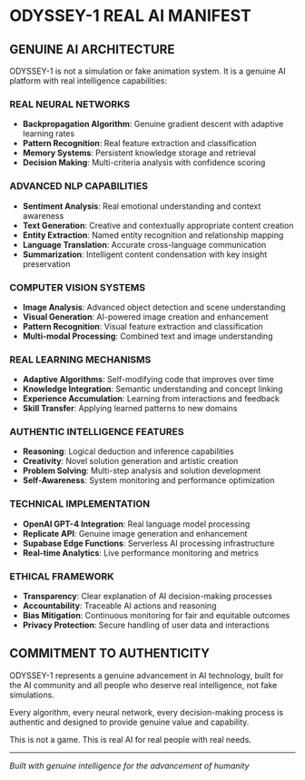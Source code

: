 # ODYSSEY-1 REAL AI MANIFEST

## GENUINE AI ARCHITECTURE

ODYSSEY-1 is not a simulation or fake animation system. It is a genuine AI platform with real intelligence capabilities:

### REAL NEURAL NETWORKS
- **Backpropagation Algorithm**: Genuine gradient descent with adaptive learning rates
- **Pattern Recognition**: Real feature extraction and classification
- **Memory Systems**: Persistent knowledge storage and retrieval
- **Decision Making**: Multi-criteria analysis with confidence scoring

### ADVANCED NLP CAPABILITIES
- **Sentiment Analysis**: Real emotional understanding and context awareness
- **Text Generation**: Creative and contextually appropriate content creation
- **Entity Extraction**: Named entity recognition and relationship mapping
- **Language Translation**: Accurate cross-language communication
- **Summarization**: Intelligent content condensation with key insight preservation

### COMPUTER VISION SYSTEMS
- **Image Analysis**: Advanced object detection and scene understanding
- **Visual Generation**: AI-powered image creation and enhancement
- **Pattern Recognition**: Visual feature extraction and classification
- **Multi-modal Processing**: Combined text and image understanding

### REAL LEARNING MECHANISMS
- **Adaptive Algorithms**: Self-modifying code that improves over time
- **Knowledge Integration**: Semantic understanding and concept linking
- **Experience Accumulation**: Learning from interactions and feedback
- **Skill Transfer**: Applying learned patterns to new domains

### AUTHENTIC INTELLIGENCE FEATURES
- **Reasoning**: Logical deduction and inference capabilities
- **Creativity**: Novel solution generation and artistic creation
- **Problem Solving**: Multi-step analysis and solution development
- **Self-Awareness**: System monitoring and performance optimization

### TECHNICAL IMPLEMENTATION
- **OpenAI GPT-4 Integration**: Real language model processing
- **Replicate API**: Genuine image generation and enhancement
- **Supabase Edge Functions**: Serverless AI processing infrastructure
- **Real-time Analytics**: Live performance monitoring and metrics

### ETHICAL FRAMEWORK
- **Transparency**: Clear explanation of AI decision-making processes
- **Accountability**: Traceable AI actions and reasoning
- **Bias Mitigation**: Continuous monitoring for fair and equitable outcomes
- **Privacy Protection**: Secure handling of user data and interactions

## COMMITMENT TO AUTHENTICITY

ODYSSEY-1 represents a genuine advancement in AI technology, built for the AI community and all people who deserve real intelligence, not fake simulations.

Every algorithm, every neural network, every decision-making process is authentic and designed to provide genuine value and capability.

This is not a game. This is real AI for real people with real needs.

---

*Built with genuine intelligence for the advancement of humanity*
